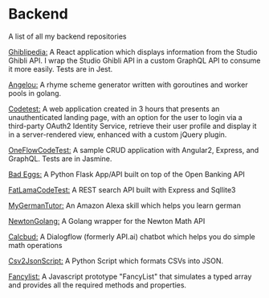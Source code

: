 # Backend
A list of all my backend repositories

[Ghiblipedia:](https://github.com/DMPS/Ghiblipedia)
A React application which displays information from the Studio Ghibli API. I wrap the Studio Ghibli API in a custom GraphQL API to consume it more easily. Tests are in Jest.

[Angelou:](https://github.com/DMPS/Angelou)
A rhyme scheme generator written with goroutines and worker pools in golang.

[Codetest:](https://bitbucket.org/dmps/codetest/src/master/)
A web application created in 3 hours that presents an unauthenticated landing page, with an option for the user to login via a third-party OAuth2 Identity Service, retrieve their user profile and display it in a server-rendered view, enhanced with a custom jQuery plugin.

[OneFlowCodeTest:](https://github.com/DMPS/Ghiblipedia)
A sample CRUD application with Angular2, Express, and GraphQL. Tests are in Jasmine.

[Bad Eggs:](https://github.com/DMPS/Bad-Eggs)
A Python Flask App/API built on top of the Open Banking API

[FatLamaCodeTest:](https://github.com/DMPS/FatLamaCodeTest)
A REST search API built with Express and Sqllite3

[MyGermanTutor:](https://github.com/DMPS/MyGermanTutor)
An Amazon Alexa skill which helps you learn german

[NewtonGolang:](https://github.com/DMPS/Angelou)
A Golang wrapper for the Newton Math API

[Calcbud:](https://bitbucket.org/dmps/calcbud)
A Dialogflow (formerly API.ai) chatbot which helps you do simple math operations

[Csv2JsonScript:](https://github.com/DMPS/Csv2Json-Script)
A Python Script which formats CSVs into JSON.

[Fancylist:](https://github.com/DMPS/Ghiblipedia)
A Javascript prototype "FancyList" that simulates a typed array and provides all the required methods and properties.
